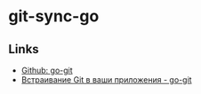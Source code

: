# git-sync-go

## Links

- [Github: go-git](https://github.com/go-git/go-git)
- [Встраивание Git в ваши приложения - go-git](https://git-scm.com/book/ru/v2/%D0%9F%D1%80%D0%B8%D0%BB%D0%BE%D0%B6%D0%B5%D0%BD%D0%B8%D0%B5-B%3A-%D0%92%D1%81%D1%82%D1%80%D0%B0%D0%B8%D0%B2%D0%B0%D0%BD%D0%B8%D0%B5-Git-%D0%B2-%D0%B2%D0%B0%D1%88%D0%B8-%D0%BF%D1%80%D0%B8%D0%BB%D0%BE%D0%B6%D0%B5%D0%BD%D0%B8%D1%8F-go-git)